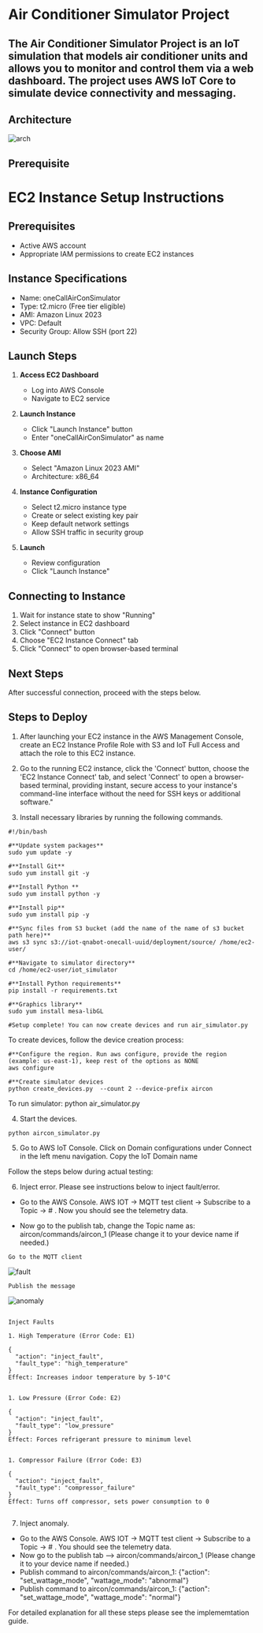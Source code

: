 # **Air Conditioner Simulator Project**

## The Air Conditioner Simulator Project is an IoT simulation that models air conditioner units and allows you to monitor and control them via a web dashboard. The project uses AWS IoT Core to simulate device connectivity and messaging.

## Architecture

![arch](docs/diagram.png)

## Prerequisite

# EC2 Instance Setup Instructions

## Prerequisites

- Active AWS account
- Appropriate IAM permissions to create EC2 instances

## Instance Specifications

- Name: oneCallAirConSimulator
- Type: t2.micro (Free tier eligible)
- AMI: Amazon Linux 2023
- VPC: Default
- Security Group: Allow SSH (port 22)

## Launch Steps

1. **Access EC2 Dashboard**

   - Log into AWS Console
   - Navigate to EC2 service

2. **Launch Instance**

   - Click "Launch Instance" button
   - Enter "oneCallAirConSimulator" as name

3. **Choose AMI**

   - Select "Amazon Linux 2023 AMI"
   - Architecture: x86_64

4. **Instance Configuration**

   - Select t2.micro instance type
   - Create or select existing key pair
   - Keep default network settings
   - Allow SSH traffic in security group

5. **Launch**
   - Review configuration
   - Click "Launch Instance"

## Connecting to Instance

1. Wait for instance state to show "Running"
2. Select instance in EC2 dashboard
3. Click "Connect" button
4. Choose "EC2 Instance Connect" tab
5. Click "Connect" to open browser-based terminal

## Next Steps

After successful connection, proceed with the steps below.

## Steps to Deploy

1. After launching your EC2 instance in the AWS Management Console, create an EC2 Instance Profile Role with S3 and IoT Full Access and attach the role to this EC2 instance.

2. Go to the running EC2 instance, click the 'Connect' button, choose the 'EC2 Instance Connect' tab, and select 'Connect' to open a browser-based terminal, providing instant, secure access to your instance's command-line interface without the need for SSH keys or additional software."

3. Install necessary libraries by running the following commands.

```
#!/bin/bash

#**Update system packages**
sudo yum update -y

#**Install Git**
sudo yum install git -y

#**Install Python **
sudo yum install python -y

#**Install pip**
sudo yum install pip -y

#**Sync files from S3 bucket (add the name of the name of s3 bucket path here)**
aws s3 sync s3://iot-qnabot-onecall-uuid/deployment/source/ /home/ec2-user/

#**Navigate to simulator directory**
cd /home/ec2-user/iot_simulator

#**Install Python requirements**
pip install -r requirements.txt

#**Graphics library**
sudo yum install mesa-libGL

#Setup complete! You can now create devices and run air_simulator.py

```

To create devices, follow the device creation process:

```
#**Configure the region. Run aws configure, provide the region (example: us-east-1), keep rest of the options as NONE
aws configure

#**Create simulator devices
python create_devices.py  --count 2 --device-prefix aircon
```

To run simulator: python air_simulator.py

4. Start the devices.

```
python aircon_simulator.py
```

5. Go to AWS IoT Console. Click on Domain configurations under Connect in the left menu navigation. Copy the IoT Domain name

Follow the steps below during actual testing:

6. Inject error. Please see instructions below to inject fault/error.

- Go to the AWS Console. AWS IOT -> MQTT test client -> Subscribe to a Topic -> # . Now you should see the telemetry data.

- Now go to the publish tab, change the Topic name as: aircon/commands/aircon_1 (Please change it to your device name if needed.)

```
Go to the MQTT client
```

![fault](../../assets/images/subscribeiot.png)

```
Publish the message
```

![anomaly](../../assets/images/publishiot.png)

```

Inject Faults

1. High Temperature (Error Code: E1)

{
  "action": "inject_fault",
  "fault_type": "high_temperature"
}
Effect: Increases indoor temperature by 5-10°C


1. Low Pressure (Error Code: E2)

{
  "action": "inject_fault",
  "fault_type": "low_pressure"
}
Effect: Forces refrigerant pressure to minimum level


1. Compressor Failure (Error Code: E3)

{
  "action": "inject_fault",
  "fault_type": "compressor_failure"
}
Effect: Turns off compressor, sets power consumption to 0


```

7. Inject anomaly.

- Go to the AWS Console. AWS IOT -> MQTT test client -> Subscribe to a Topic -> # . You should see the telemetry data.
- Now go to the publish tab --> aircon/commands/aircon_1 (Please change it to your device name if needed.)
- Publish command to aircon/commands/aircon_1: {"action": "set_wattage_mode", "wattage_mode": "abnormal"}
- Publish command to aircon/commands/aircon_1: {"action": "set_wattage_mode", "wattage_mode": "normal"}

For detailed explanation for all these steps please see the implememtation guide.
